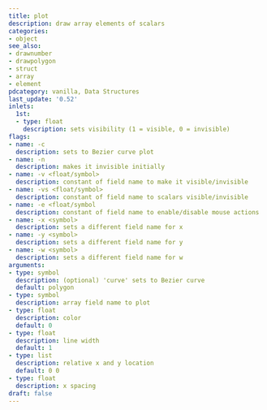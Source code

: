 ```yaml
---
title: plot
description: draw array elements of scalars
categories:
- object
see_also: 
- drawnumber
- drawpolygon
- struct
- array
- element
pdcategory: vanilla, Data Structures
last_update: '0.52'
inlets:
  1st:
  - type: float
    description: sets visibility (1 = visible, 0 = invisible)
flags:
- name: -c
  description: sets to Bezier curve plot
- name: -n 
  description: makes it invisible initially
- name: -v <float/symbol>
  description: constant of field name to make it visible/invisible
- name: -vs <float/symbol>
  description: constant of field name to scalars visible/invisible
- name: -e <float/symbol
  description: constant of field name to enable/disable mouse actions
- name: -x <symbol>
  description: sets a different field name for x
- name: -y <symbol>
  description: sets a different field name for y
- name: -w <symbol>
  description: sets a different field name for w
arguments:
- type: symbol
  description: (optional) 'curve' sets to Bezier curve 
  default: polygon
- type: symbol
  description: array field name to plot
- type: float
  description: color
  default: 0
- type: float
  description: line width
  default: 1
- type: list
  description: relative x and y location
  default: 0 0
- type: float
  description: x spacing
draft: false
---
```


